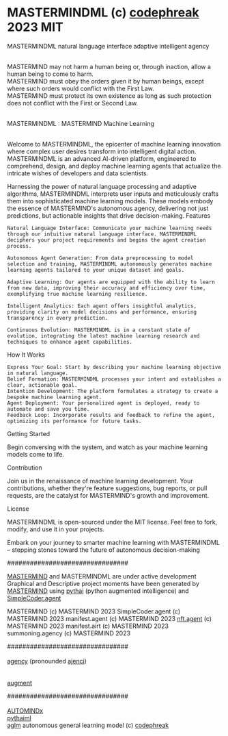 # MASTERMINDML (c) <a href="https://github.com/Professor-Codephreak/automind">codephreak</a> 2023 MIT<br />
MASTERMINDML natural language interface adaptive intelligent agency<br /><br />

MASTERMIND may not harm a human being or, through inaction, allow a human being to come to harm.<br />
MASTERMIND must obey the orders given it by human beings, except where such orders would conflict with the First Law.<br />
MASTERMIND must protect its own existence as long as such protection does not conflict with the First or Second Law.<br /><br />

<a hef="https://github.com/mastermindML">MASTERMINDML</a> : MASTERMIND Machine Learning<br /><br />

Welcome to <a hef="https://github.com/mastermindML">MASTERMINDML</a>, the epicenter of machine learning innovation where complex user desires transform into intelligent digital action. MASTERMINDML is an advanced AI-driven platform, engineered to comprehend, design, and deploy machine learning agents that actualize the intricate wishes of developers and data scientists.

Harnessing the power of natural language processing and adaptive algorithms, MASTERMINDML interprets user inputs and meticulously crafts them into sophisticated machine learning models. These models embody the essence of MASTERMIND's autonomous agency, delivering not just predictions, but actionable insights that drive decision-making.
Features

    Natural Language Interface: Communicate your machine learning needs through our intuitive natural language interface. MASTERMINDML deciphers your project requirements and begins the agent creation process.

    Autonomous Agent Generation: From data preprocessing to model selection and training, MASTERMINDML autonomously generates machine learning agents tailored to your unique dataset and goals.

    Adaptive Learning: Our agents are equipped with the ability to learn from new data, improving their accuracy and efficiency over time, exemplifying true machine learning resilience.

    Intelligent Analytics: Each agent offers insightful analytics, providing clarity on model decisions and performance, ensuring transparency in every prediction.

    Continuous Evolution: MASTERMINDML is in a constant state of evolution, integrating the latest machine learning research and techniques to enhance agent capabilities.

How It Works

    Express Your Goal: Start by describing your machine learning objective in natural language.
    Belief Formation: MASTERMINDML processes your intent and establishes a clear, actionable goal.
    Intention Development: The platform formulates a strategy to create a bespoke machine learning agent.
    Agent Deployment: Your personalized agent is deployed, ready to automate and save you time.
    Feedback Loop: Incorporate results and feedback to refine the agent, optimizing its performance for future tasks.

Getting Started

Begin conversing with the system, and watch as your machine learning models come to life.



Contribution<br />

Join us in the renaissance of machine learning development. Your contributions, whether they're feature suggestions, bug reports, or pull requests, are the catalyst for MASTERMIND's growth and improvement.<br />

License<br />

MASTERMINDML is open-sourced under the MIT license. Feel free to fork, modify, and use it in your projects.<br />

Embark on your journey to smarter machine learning with MASTERMINDML – stepping stones toward the future of autonomous decision-making<br />

################################ <br />

<a href="https://opensea.io/collection/mrmind">MASTERMIND</a> and MASTERMINDML are under active development<br />
Graphical and Descriptive project moments have been generated by <a href="https://chat.openai.com/g/g-NO8ax8aMU-mastermind">MASTERMIND</a> using <a href="https://github.com/pythai">pythai</a> (python augmented intelligence) and <a href="https://chat.openai.com/g/g-P6OkdpIVj-simplecoder">SimpleCoder.agent</a><br />

MASTERMIND (c) MASTERMIND 2023
SimpleCoder.agent (c) MASTERMIND 2023
manifest.agent (c) MASTERMIND 2023
<a href="https://opensea.io/assets/matic/0xf0ba8dcdfba1b5aed0b46acddf7dde97075e97a2/38">nft.agent</a> (c) MASTERMIND 2023
manifest.airt (c) MASTERMIND 2023
summoning.agency (c) MASTERMIND 2023

################################ <br /><br />
<a href="https://opensea.io/collection/ajenci">agency</a> (pronounded <a href="https://opensea.io/collection/ajenci">ajenci</a>)<br /><br /><br />
<a href="https://opensea.io/collection/augment">augment</a><br />

################################ <br /><br />
<a href="https://github.com/AUTOMINDx">AUTOMINDx</a><br />
<a href="https://github.com/pythaiml">pythaiml</a><br />
<a href="https://opensea.io/collection/aglm">aglm</a> autonomous general learning model (c) <a href="https://github.com/Professor-Codephreak">codephreak</a>
